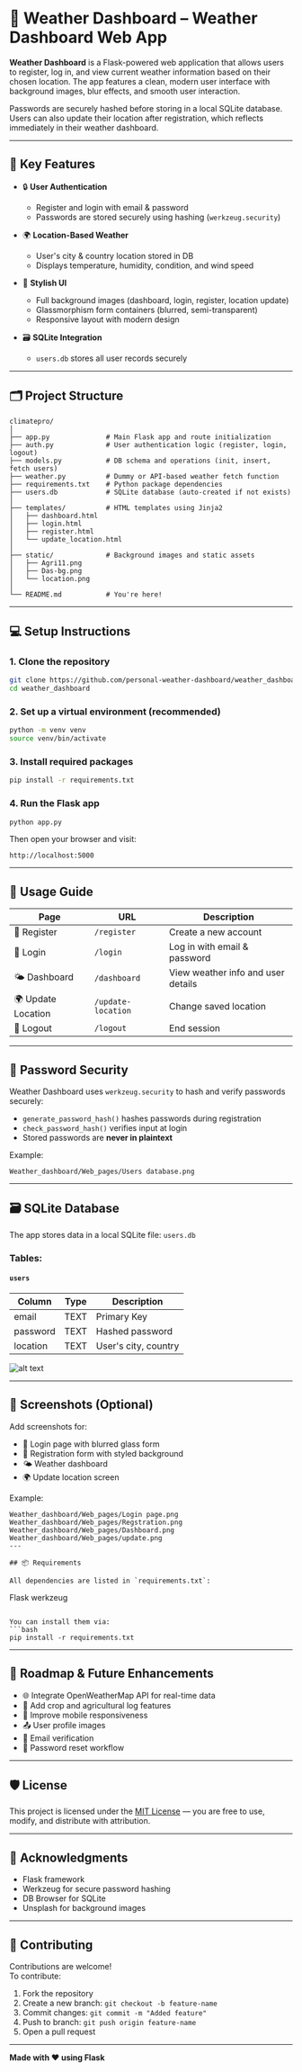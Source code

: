 
# 🌾 Weather Dashboard – Weather Dashboard Web App

**Weather Dashboard** is a Flask-powered web application that allows users to register, log in, and view current weather information based on their chosen location. The app features a clean, modern user interface with background images, blur effects, and smooth user interaction.

Passwords are securely hashed before storing in a local SQLite database. Users can also update their location after registration, which reflects immediately in their weather dashboard.

---

## 📌 Key Features

- 🔒 **User Authentication**
  - Register and login with email & password
  - Passwords are stored securely using hashing (`werkzeug.security`)
  
- 🌍 **Location-Based Weather**
  - User's city & country location stored in DB
  - Displays temperature, humidity, condition, and wind speed
  
- 🎨 **Stylish UI**
  - Full background images (dashboard, login, register, location update)
  - Glassmorphism form containers (blurred, semi-transparent)
  - Responsive layout with modern design
  
- 🗃️ **SQLite Integration**
  - `users.db` stores all user records securely

---

## 🗂️ Project Structure

```
climatepro/
│
├── app.py              # Main Flask app and route initialization
├── auth.py             # User authentication logic (register, login, logout)
├── models.py           # DB schema and operations (init, insert, fetch users)
├── weather.py          # Dummy or API-based weather fetch function
├── requirements.txt    # Python package dependencies
├── users.db            # SQLite database (auto-created if not exists)
│
├── templates/          # HTML templates using Jinja2
│   ├── dashboard.html
│   ├── login.html
│   ├── register.html
│   └── update_location.html
│
├── static/             # Background images and static assets
│   ├── Agri11.png
│   ├── Das-bg.png
│   └── location.png
│
└── README.md           # You're here!
```

---

## 💻 Setup Instructions

### 1. Clone the repository
```bash
git clone https://github.com/personal-weather-dashboard/weather_dashboard.git
cd weather_dashboard
```

### 2. Set up a virtual environment (recommended)
```bash
python -m venv venv
source venv/bin/activate 
```

### 3. Install required packages
```bash
pip install -r requirements.txt
```

### 4. Run the Flask app
```bash
python app.py
```

Then open your browser and visit:
```
http://localhost:5000
```

---

## 🧪 Usage Guide

| Page | URL | Description |
|------|-----|-------------|
| 📝 Register | `/register` | Create a new account |
| 🔐 Login | `/login` | Log in with email & password |
| 🌤️ Dashboard | `/dashboard` | View weather info and user details |
| 🌍 Update Location | `/update-location` | Change saved location |
| 🚪 Logout | `/logout` | End session |

---

## 🔐 Password Security

Weather Dashboard uses `werkzeug.security` to hash and verify passwords securely:

- `generate_password_hash()` hashes passwords during registration
- `check_password_hash()` verifies input at login
- Stored passwords are **never in plaintext**

Example:
```
Weather_dashboard/Web_pages/Users database.png

```

---

## 🗃️ SQLite Database

The app stores data in a local SQLite file: `users.db`

### Tables:

#### `users`
| Column   | Type   | Description           |
|----------|--------|-----------------------|
| email    | TEXT   | Primary Key           |
| password | TEXT   | Hashed password       |
| location | TEXT   | User's city, country  |
![alt text](<../Desktop/2_Lang_Projects/Python_Projects/Weather_dashboard/Web_pages/Users database.png>)

---

## 📸 Screenshots (Optional)

Add screenshots for:
- 🔐 Login page with blurred glass form 
- 📝 Registration form with styled background
- 🌤️ Weather dashboard
- 🌍 Update location screen  

Example:
```
Weather_dashboard/Web_pages/Login page.png
Weather_dashboard/Web_pages/Regstration.png
Weather_dashboard/Web_pages/Dashboard.png
Weather_dashboard/Web_pages/update.png
---

## 📦 Requirements

All dependencies are listed in `requirements.txt`:
```
Flask
werkzeug
```

You can install them via:
```bash
pip install -r requirements.txt
```

---

## 🧠 Roadmap & Future Enhancements

- 🌐 Integrate OpenWeatherMap API for real-time data
- 🌱 Add crop and agricultural log features
- 📱 Improve mobile responsiveness
- 📤 User profile images
- 📧 Email verification
- 🔐 Password reset workflow

---

## 🛡️ License

This project is licensed under the [MIT License](https://opensource.org/licenses/MIT) — you are free to use, modify, and distribute with attribution.

---

## 🙌 Acknowledgments

- Flask framework
- Werkzeug for secure password hashing
- DB Browser for SQLite
- Unsplash for background images

---

## 🤝 Contributing

Contributions are welcome!  
To contribute:

1. Fork the repository
2. Create a new branch: `git checkout -b feature-name`
3. Commit changes: `git commit -m "Added feature"`
4. Push to branch: `git push origin feature-name`
5. Open a pull request

---

**Made with ❤️ using Flask**
